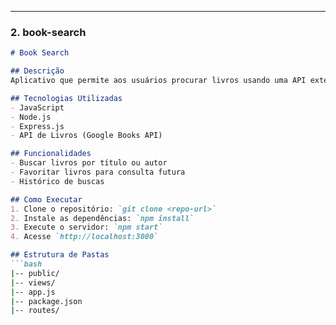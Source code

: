 
---

### 2. **book-search**

```markdown
# Book Search

## Descrição
Aplicativo que permite aos usuários procurar livros usando uma API externa. Inclui funcionalidade de favoritos e histórico de pesquisa.

## Tecnologias Utilizadas
- JavaScript
- Node.js
- Express.js
- API de Livros (Google Books API)

## Funcionalidades
- Buscar livros por título ou autor
- Favoritar livros para consulta futura
- Histórico de buscas

## Como Executar
1. Clone o repositório: `git clone <repo-url>`
2. Instale as dependências: `npm install`
3. Execute o servidor: `npm start`
4. Acesse `http://localhost:3000`

## Estrutura de Pastas
```bash
|-- public/
|-- views/
|-- app.js
|-- package.json
|-- routes/
